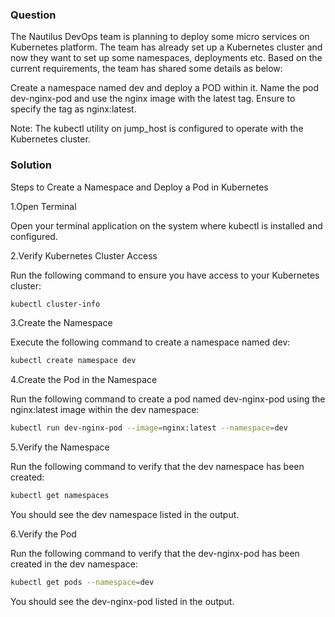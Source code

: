 ### Question

The Nautilus DevOps team is planning to deploy some micro services on Kubernetes platform. The team has already set up a Kubernetes cluster and now they want to set up some namespaces, deployments etc. Based on the current requirements, the team has shared some details as below:

Create a namespace named dev and deploy a POD within it. Name the pod dev-nginx-pod and use the nginx image with the latest tag. Ensure to specify the tag as nginx:latest.

Note: The kubectl utility on jump_host is configured to operate with the Kubernetes cluster.

### Solution

Steps to Create a Namespace and Deploy a Pod in Kubernetes

1.Open Terminal

Open your terminal application on the system where kubectl is installed and configured.

2.Verify Kubernetes Cluster Access

Run the following command to ensure you have access to your Kubernetes cluster:

```sh
kubectl cluster-info
```

3.Create the Namespace

Execute the following command to create a namespace named dev:

```sh
kubectl create namespace dev
```

4.Create the Pod in the Namespace

Run the following command to create a pod named dev-nginx-pod using the nginx:latest image within the dev namespace:

```sh
kubectl run dev-nginx-pod --image=nginx:latest --namespace=dev
```
5.Verify the Namespace

Run the following command to verify that the dev namespace has been created:

```sh
kubectl get namespaces
```
You should see the dev namespace listed in the output.

6.Verify the Pod

Run the following command to verify that the dev-nginx-pod has been created in the dev namespace:

```sh
kubectl get pods --namespace=dev
```
You should see the dev-nginx-pod listed in the output.